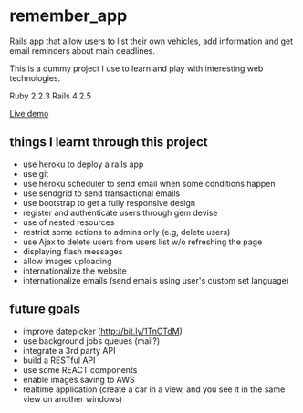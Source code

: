 # remember_app

Rails app that allow users to list their own vehicles, add information and get email reminders about main deadlines.

This is a dummy project I use to learn and play with interesting web technologies.

Ruby 2.2.3
Rails 4.2.5

[Live demo](https://damp-wave-59763.herokuapp.com)

## things I learnt through this project

- use heroku to deploy a rails app
- use git
- use heroku scheduler to send email when some conditions happen
- use sendgrid to send transactional emails
- use bootstrap to get a fully responsive design
- register and authenticate users through gem devise
- use of nested resources
- restrict some actions to admins only (e.g, delete users)
- use Ajax to delete users from users list w/o refreshing the page
- displaying flash messages
- allow images uploading
- internationalize the website
- internationalize emails (send emails using user's custom set language)

## future goals

- improve datepicker (http://bit.ly/1TnCTdM)
- use background jobs queues (mail?)
- integrate a 3rd party API
- build a RESTful API
- use some REACT components
- enable images saving to AWS
- realtime application (create a car in a view, and you see it in the same view on another windows)